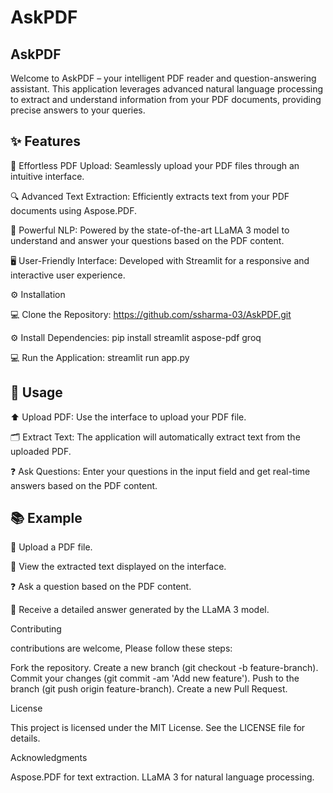 # AskPDF

## AskPDF

Welcome to AskPDF – your intelligent PDF reader and question-answering assistant. 
This application leverages advanced natural language processing to extract and understand information from your PDF documents, 
providing precise answers to your queries.


 ## ✨ Features


📂 Effortless PDF Upload: Seamlessly upload your PDF files through an intuitive interface.

🔍 Advanced Text Extraction: Efficiently extracts text from your PDF documents using Aspose.PDF.

🤖 Powerful NLP: Powered by the state-of-the-art LLaMA 3 model to understand and answer your questions based on the PDF content.

🖥️ User-Friendly Interface: Developed with Streamlit for a responsive and interactive user experience.


⚙️ Installation


💻 Clone the Repository:  https://github.com/ssharma-03/AskPDF.git

⚙️ Install Dependencies:  pip install streamlit aspose-pdf groq

💻 Run the Application: streamlit run app.py


## 🚀 Usage


⬆️ Upload PDF: Use the interface to upload your PDF file.

🗂️ Extract Text: The application will automatically extract text from the uploaded PDF.

❓ Ask Questions: Enter your questions in the input field and get real-time answers based on the PDF content.


## 📚 Example


📄 Upload a PDF file.

📝 View the extracted text displayed on the interface.

❓ Ask a question based on the PDF content.

💬 Receive a detailed answer generated by the LLaMA 3 model.


Contributing

contributions are welcome, Please follow these steps:

Fork the repository.
Create a new branch (git checkout -b feature-branch).
Commit your changes (git commit -am 'Add new feature').
Push to the branch (git push origin feature-branch).
Create a new Pull Request.

License

This project is licensed under the MIT License. See the LICENSE file for details.

Acknowledgments

Aspose.PDF for text extraction.
LLaMA 3 for natural language processing.







